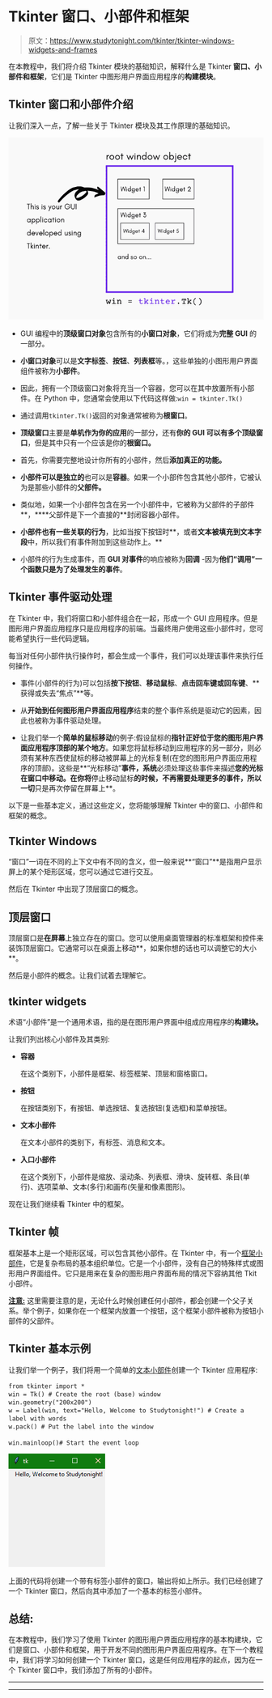 # Tkinter 窗口、小部件和框架

> 原文：<https://www.studytonight.com/tkinter/tkinter-windows-widgets-and-frames>

在本教程中，我们将介绍 Tkinter 模块的基础知识，解释什么是 Tkinter **窗口、小部件和框架**，它们是 Tkinter 中图形用户界面应用程序的**构建模块**。

## Tkinter 窗口和小部件介绍

让我们深入一点，了解一些关于 Tkinter 模块及其工作原理的基础知识。

![Tkinter basics - Windows and Widgets](img/3741f5d6ce90553b115d1992ee87a10d.png)

*   GUI 编程中的**顶级窗口对象**包含所有的**小窗口对象**，它们将成为**完整 GUI** 的一部分。

*   **小窗口对象**可以是**文字标签**、**按钮**、**列表框**等。，这些单独的小图形用户界面组件被称为**小部件**。

*   因此，拥有一个顶级窗口对象将充当一个容器，您可以在其中放置所有小部件。在 Python 中，您通常会使用以下代码这样做:`win = tkinter.Tk()`

*   通过调用`tkinter.Tk()`返回的对象通常被称为**根窗口**。

*   **顶级窗口**主要是**单机作为你的应用**的一部分，还有**你的 GUI 可以有多个顶级窗口**，但是其中只有一个应该是你的**根窗口。**

*   首先，你需要完整地设计你所有的小部件，然后**添加真正的功能。**

*   **小部件可以是独立的**也可以是**容器**。如果一个小部件包含其他小部件，它被认为是那些小部件的**父部件。**

*   类似地，如果一个小部件包含在另一个小部件中，它被称为父部件的子部件**，****父部件是下一个直接的**封闭容器小部件。

*   **小部件也有一些关联的行为**，比如当按下按钮时**，或者**文本被填充到文本字段**中，所以我们有事件附加到这些动作上。**

*   小部件的行为生成事件，而 **GUI 对事件**的响应被称为**回调** -因为**他们“调用”一个函数只是为了处理发生的事件**。

## Tkinter 事件驱动处理

在 Tkinter 中，我们将窗口和小部件组合在一起，形成一个 GUI 应用程序。但是图形用户界面应用程序只是应用程序的前端。当最终用户使用这些小部件时，您可能希望执行一些代码逻辑。

每当对任何小部件执行操作时，都会生成一个事件，我们可以处理该事件来执行任何操作。

*   事件(小部件的行为)可以包括**按下按钮**、**移动鼠标**、**点击回车键或回车键**、**获得或失去“焦点”**等。

*   从**开始到任何图形用户界面应用程序**结束的整个事件系统是驱动它的因素，因此也被称为事件驱动处理。

*   让我们举一个**简单的鼠标移动**的例子:假设鼠标的**指针正好位于您的图形用户界面应用程序顶部的某个地方**。如果您将鼠标移动到应用程序的另一部分，则必须有某种东西使鼠标的移动被屏幕上的光标复制(在您的图形用户界面应用程序的顶部)。这些是**“光标移动”**事件，系统**必须处理这些事件来描述**您的光标在窗口中移动。在你将**停止移动鼠标**的时候，不再需要处理更多的事件，所以一切**只是再次停留在屏幕上**。

以下是一些基本定义，通过这些定义，您将能够理解 Tkinter 中的窗口、小部件和框架的概念。

## Tkinter Windows

“窗口”一词在不同的上下文中有不同的含义，但一般来说**“窗口”**是指用户显示屏上的某个矩形区域，您可以通过它进行交互。

然后在 Tkinter 中出现了顶层窗口的概念。

## 顶层窗口

顶层窗口是**在屏幕**上独立存在的窗口。您可以使用桌面管理器的标准框架和控件来装饰顶层窗口。它通常可以在桌面上移动**，如果你想的话也可以调整它的大小**。

然后是小部件的概念。让我们试着去理解它。

## tkinter widgets

术语“小部件”是一个通用术语，指的是在图形用户界面中组成应用程序的**构建块。**

让我们列出核心小部件及其类别:

*   **容器**

    在这个类别下，小部件是框架、标签框架、顶层和窗格窗口。

*   **按钮**

    在按钮类别下，有按钮、单选按钮、复选按钮(复选框)和菜单按钮。

*   **文本小部件**

    在文本小部件的类别下，有标签、消息和文本。

*   **入口小部件**

    在这个类别下，小部件是缩放、滚动条、列表框、滑块、旋转框、条目(单行)、选项菜单、文本(多行)和画布(矢量和像素图形)。

现在让我们继续看 Tkinter 中的框架。

## Tkinter 帧

框架基本上是一个矩形区域，可以包含其他小部件。在 Tkinter 中，有一个[框架小部件](https://www.studytonight.com/tkinter/python-tkinter-frame-widget)，它是复杂布局的基本组织单位。它是一个小部件，没有自己的特殊样式或图形用户界面组件。它只是用来在复杂的图形用户界面布局的情况下容纳其他 Tkit 小部件。

<u>**注意:**</u> 这里需要注意的是，无论什么时候创建任何小部件，都会创建一个父子关系。举个例子，如果你在一个框架内放置一个按钮，这个框架小部件被称为按钮小部件的父部件。

## Tkinter 基本示例

让我们举一个例子，我们将用一个简单的[文本小部件](http://www.studytonight.com/tkinter/python-tkinter-label-widget)创建一个 Tkinter 应用程序:

```
from tkinter import *
win = Tk() # Create the root (base) window 
win.geometry("200x200")
w = Label(win, text="Hello, Welcome to Studytonight!") # Create a label with words
w.pack() # Put the label into the window

win.mainloop()# Start the event loop
```

![](img/2e1da22fcc8195956e0c49f911815dce.png)

上面的代码将创建一个带有标签小部件的窗口，输出将如上所示。我们已经创建了一个 Tkinter 窗口，然后向其中添加了一个基本的标签小部件。

## 总结:

在本教程中，我们学习了使用 Tkinter 的图形用户界面应用程序的基本构建块，它们是窗口、小部件和框架，用于开发不同的图形用户界面应用程序。在下一个教程中，我们将学习如何创建一个 Tkinter 窗口，这是任何应用程序的起点，因为在一个 Tkinter 窗口中，我们添加了所有的小部件。

* * *

* * *